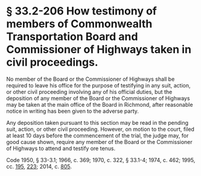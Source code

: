 # § 33.2-206 How testimony of members of Commonwealth Transportation Board and Commissioner of Highways taken in civil proceedings.

<p>No member of the Board or the Commissioner of Highways shall be required to leave his office for the purpose of testifying in any suit, action, or other civil proceeding involving any of his official duties, but the deposition of any member of the Board or the Commissioner of Highways may be taken at the main office of the Board in Richmond, after reasonable notice in writing has been given to the adverse party.</p><p>Any deposition taken pursuant to this section may be read in the pending suit, action, or other civil proceeding. However, on motion to the court, filed at least 10 days before the commencement of the trial, the judge may, for good cause shown, require any member of the Board or the Commissioner of Highways to attend and testify ore tenus.</p><p>Code 1950, § 33-3.1; 1966, c. 369; 1970, c. 322, § 33.1-4; 1974, c. 462; 1995, cc. <a href='http://lis.virginia.gov/cgi-bin/legp604.exe?951+ful+CHAP0195'>195</a>, <a href='http://lis.virginia.gov/cgi-bin/legp604.exe?951+ful+CHAP0223'>223</a>; 2014, c. <a href='http://lis.virginia.gov/cgi-bin/legp604.exe?141+ful+CHAP0805'>805</a>.</p>